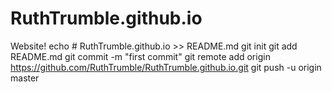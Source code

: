 # RuthTrumble.github.io
Website!
echo # RuthTrumble.github.io >> README.md
git init
git add README.md
git commit -m "first commit"
git remote add origin https://github.com/RuthTrumble/RuthTrumble.github.io.git
git push -u origin master
